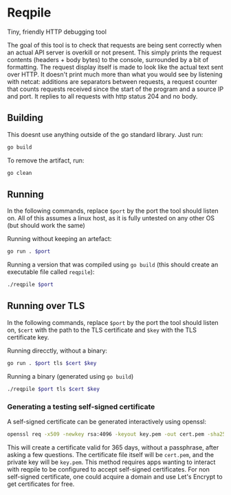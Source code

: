 # Reqpile

Tiny, friendly HTTP debugging tool

The goal of this tool is to check that requests are being sent correctly when an actual API server is overkill or not present. This simply prints the request contents (headers + body bytes) to the console, surrounded by a bit of formatting.
The request display itself is made to look like the actual text sent over HTTP. It doesn't print much more than what you would see by listening with netcat: additions are separators between requests, a request counter that counts requests received since the start of the program and a source IP and port.
It replies to all requests with http status 204 and no body.

## Building

This doesnt use anything outside of the go standard library. Just run:

```bash
go build
```

To remove the artifact, run:

```bash
go clean
```

## Running

In the following commands, replace `$port` by the port the tool should listen on.
All of this assumes a linux host, as it is fully untested on any other OS (but should work the same)

Running without keeping an artefact:
```bash
go run . $port
```

Running a version that was compiled using `go build` (this should create an executable file called `reqpile`):
```bash
./reqpile $port
```

## Running over TLS

In the following commands, replace `$port` by the port the tool should listen on, `$cert` with the path to the TLS certificate and `$key` with the TLS certificate key.

Running direcctly, without a binary:
```bash
go run . $port tls $cert $key  
```

Running a binary (generated using `go build`)
```bash
./reqpile $port tls $cert $key
```

### Generating a testing self-signed certificate

A self-signed certificate can be generated interactively using openssl:

```bash
openssl req -x509 -newkey rsa:4096 -keyout key.pem -out cert.pem -sha256 -days 365 -nodes
```

This will create a certificate valid for 365 days, without a passphrase, after asking a few questions. The certificate file itself will be `cert.pem`, and the private key will be `key.pem`.
This method requires apps wanting to interact with reqpile to be configured to accept self-signed certificates.
For non self-signed certificate, one could acquire a domain and use Let's Encrypt to get certificates for free.
